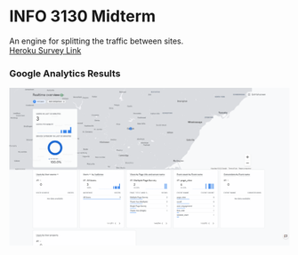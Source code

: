 
# INFO 3130 Midterm  
An engine for splitting the traffic between sites.  
<a href="https://info3130-mp-2020-f.herokuapp.com/" target="_blank">Heroku Survey Link</a>

### Google Analytics Results 

![Database Results](https://raw.githubusercontent.com/mk519/INFO3130_Midterm/master/screenshots/google-analytics.png) 
